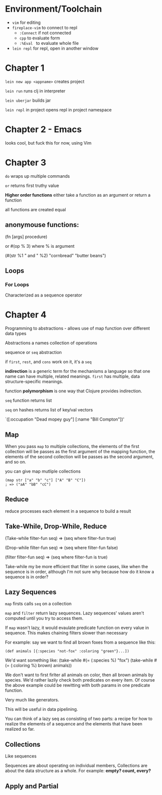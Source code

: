 # Environment/Toolchain

- `vim` for editing
- `fireplace-vim` to connect to repl
   - `:Connect` if not connected
   - `cpp` to evaluate form
   - `:%Eval ` to evaluate whole file
- `lein repl` for repl, open in another window



# Chapter 1

`lein new app <appname>` creates project

`lein run` runs clj in interpreter

`lein uberjar` builds jar

`lein repl` in project opens repl in project namespace

# Chapter 2 - Emacs
looks cool, but fuck this for now, using Vim

# Chapter 3

`do` wraps up multiple commands

`or` returns first truthy value

**Higher order functions** either take a function
as an argument or return a function

all functions are created equal

## anonymouse functions:
(fn [args] procedure)

or #(op % 3) where % is argument

(#(str %1 " and " %2) "cornbread" "butter beans")

## Loops

### For Loops
Characterized as a sequence operator

# Chapter 4

Programming to abstractions - allows use of map function
over different data types

Abstractions a names collection of operations

sequence or `seq` abstraction

if `first`, `rest`, and `cons` work on it, it's a `seq`



**indirection** is a generic term for the mechanisms
a language so that one name can have multiple, related 
meanings. `first` has multiple, data structure-specific meanings.

function **polymorphism** is one way that Clojure provides indirection.

`seq` function returns list

`seq` on hashes returns list of key/val vectors

`([:occupation "Dead mopey guy"] [:name "Bill Compton"])'

## Map

When you pass `map` to multiple collections, the elements
of the first collection will be passes as the first
argument of the mapping function, the elements of the
second collection will be passes as the second argument, and so on.

you can give map mutliple collections

```
(map str ["a" "b" "c"] ["A" "B" "C"])
; => ("aA" "bB" "cC")
```



## Reduce
reduce processes each element in a sequence to build a result

## Take-While, Drop-While, Reduce
(Take-while filter-fun seq) => (seq where filter-fun true)

(Drop-while filter-fun seq) => (seq where filter-fun false)

(filter filter-fun seq) => (seq where filter-fun is true)

Take-while my be more efficient that filter in some cases, like when 
the sequence is in order, although I'm not sure why because how do it know
a sequence is in order?

## Lazy Sequences
`map` firsts calls `seq` on a collection

`map` and `filter` return lazy sequences. Lazy sequences' values
 aren't computed until you try to access them.

If `map` wasn't lazy, it would evaulate predicate function on every
value in sequence. This makes chaining filters slower than necessary

For example: say we want to find all brown foxes from a sequence like this:

    (def animals [{:species "not-fox" :coloring "green"}...])

We'd want something like:
    (take-while #(= (:species %) "fox")
        (take-while #(= (:coloring %) brown) animals)) 

We don't want to first firlter all animals on color, then all brown animals 
by species. We'd rather lazily check both predicates on every item. Of course 
the above example could be rewitting with both params in one predicate function.

Very much like generators.

This will be useful in data pipelining.

You can think of a lazy seq as consisting of two parts: a recipe for how to realize the elements of a sequence and the elements that have been realized so far. 

## Collections

Like sequences

Sequences are about operating on individual members, 
Collections are about the data structure as a whole.
For example: **empty? count, every?**

## Apply and Partial


